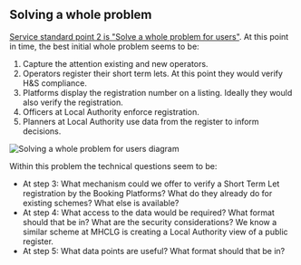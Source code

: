 ## Solving a whole problem

[Service standard point 2 is "Solve a whole problem for users"](https://www.gov.uk/service-manual/service-standard/point-2-solve-a-whole-problem). At this point in time, the best initial whole problem seems to be:

1. Capture the attention existing and new operators.
2. Operators register their short term lets. At this point they would verify H&S compliance.
3. Platforms display the registration number on a listing. Ideally they would also verify the registration.
4. Officers at Local Authority enforce registration.
5. Planners at Local Authority use data from the register to inform decisions.

![Solving a whole problem for users diagram](embed:wholeProblem)

Within this problem the technical questions seem to be:
- At step 3: What mechanism could we offer to verify a Short Term Let registration by the Booking Platforms? What do they already do for existing schemes? What else is available?
- At step 4: What access to the data would be required? What format should that be in? What are the security considerations? We know a similar scheme at MHCLG is creating a Local Authority view of a public register.
- At step 5: What data points are useful? What format should that be in?
